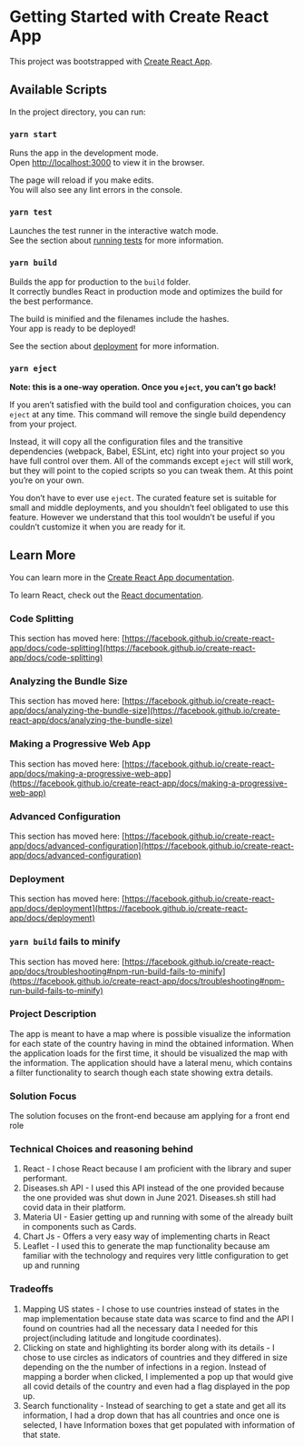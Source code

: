 # Getting Started with Create React App

This project was bootstrapped with [Create React App](https://github.com/facebook/create-react-app).

## Available Scripts

In the project directory, you can run:

### `yarn start`

Runs the app in the development mode.\
Open [http://localhost:3000](http://localhost:3000) to view it in the browser.

The page will reload if you make edits.\
You will also see any lint errors in the console.

### `yarn test`

Launches the test runner in the interactive watch mode.\
See the section about [running tests](https://facebook.github.io/create-react-app/docs/running-tests) for more information.

### `yarn build`

Builds the app for production to the `build` folder.\
It correctly bundles React in production mode and optimizes the build for the best performance.

The build is minified and the filenames include the hashes.\
Your app is ready to be deployed!

See the section about [deployment](https://facebook.github.io/create-react-app/docs/deployment) for more information.

### `yarn eject`

**Note: this is a one-way operation. Once you `eject`, you can’t go back!**

If you aren’t satisfied with the build tool and configuration choices, you can `eject` at any time. This command will remove the single build dependency from your project.

Instead, it will copy all the configuration files and the transitive dependencies (webpack, Babel, ESLint, etc) right into your project so you have full control over them. All of the commands except `eject` will still work, but they will point to the copied scripts so you can tweak them. At this point you’re on your own.

You don’t have to ever use `eject`. The curated feature set is suitable for small and middle deployments, and you shouldn’t feel obligated to use this feature. However we understand that this tool wouldn’t be useful if you couldn’t customize it when you are ready for it.

## Learn More

You can learn more in the [Create React App documentation](https://facebook.github.io/create-react-app/docs/getting-started).

To learn React, check out the [React documentation](https://reactjs.org/).

### Code Splitting

This section has moved here: [https://facebook.github.io/create-react-app/docs/code-splitting](https://facebook.github.io/create-react-app/docs/code-splitting)

### Analyzing the Bundle Size

This section has moved here: [https://facebook.github.io/create-react-app/docs/analyzing-the-bundle-size](https://facebook.github.io/create-react-app/docs/analyzing-the-bundle-size)

### Making a Progressive Web App

This section has moved here: [https://facebook.github.io/create-react-app/docs/making-a-progressive-web-app](https://facebook.github.io/create-react-app/docs/making-a-progressive-web-app)

### Advanced Configuration

This section has moved here: [https://facebook.github.io/create-react-app/docs/advanced-configuration](https://facebook.github.io/create-react-app/docs/advanced-configuration)

### Deployment

This section has moved here: [https://facebook.github.io/create-react-app/docs/deployment](https://facebook.github.io/create-react-app/docs/deployment)

### `yarn build` fails to minify

This section has moved here: [https://facebook.github.io/create-react-app/docs/troubleshooting#npm-run-build-fails-to-minify](https://facebook.github.io/create-react-app/docs/troubleshooting#npm-run-build-fails-to-minify)

### Project Description

The app is meant to have a map where is possible visualize the information for each state of the country having in mind the obtained information. When the application loads for the first time, it should be visualized the map with the information. The application should have a lateral menu, which contains a filter functionality to search though each state showing extra details.

### Solution Focus

The solution focuses on the front-end because am applying for a front end role

### Technical Choices and reasoning behind

1. React - I chose React because I am proficient with the library and super performant.
2. Diseases.sh API - I used this API instead of the one provided because the one provided was shut down in June 2021. Diseases.sh still had covid data in their platform.
3. Materia UI - Easier getting up and running with some of the already built in components such as Cards.
4. Chart Js - Offers a very easy way of implementing charts in React
5. Leaflet - I used this to generate the map functionality because am familiar with the technology and requires very little configuration to get up and running

### Tradeoffs

1. Mapping US states - I chose to use countries instead of states in the map implementation because state data was scarce to find and the API I found on countries had all the necessary data I needed for this project(including latitude and longitude coordinates).
2. Clicking on state and highlighting its border along with its details - I chose to use circles as indicators of countries and they differed in size depending on the the number of infections in a region. Instead of mapping a border when clicked, I implemented a pop up that would give all covid details of the country and even had a flag displayed in the pop up.
3. Search functionality - Instead of searching to get a state and get all its information, I had a drop down that has all countries and once one is selected, I have Information boxes that get populated with information of that state.
